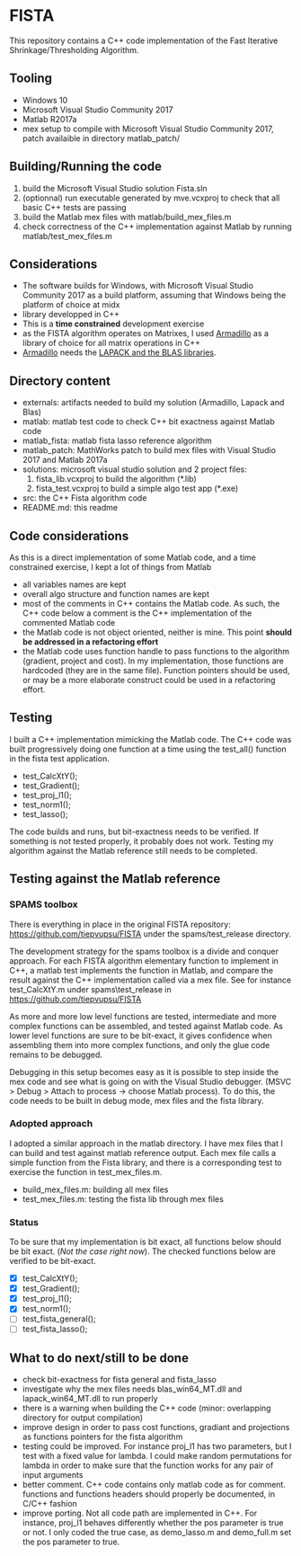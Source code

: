# FISTA
This repository contains a C++ code implementation of the Fast Iterative Shrinkage/Thresholding Algorithm.

## Tooling
- Windows 10
- Microsoft Visual Studio Community 2017
- Matlab R2017a
- mex setup to compile with Microsoft Visual Studio Community 2017, patch availaible in directory matlab_patch/

## Building/Running the code
1. build the Microsoft Visual Studio solution Fista.sln
1. (optionnal) run executable generated by mve.vcxproj to check that all basic C++ tests are passing 
1. build the Matlab mex files with matlab/build_mex_files.m
1. check correctness of the C++ implementation against Matlab by running matlab/test_mex_files.m

## Considerations
- The software builds for Windows, with Microsoft Visual Studio Community 2017 as a build platform, assuming that Windows being the platform of choice at midx
- library developped in C++
- This is a **time constrained** development exercise
- as the FISTA algorithm operates on Matrixes, I used [Armadillo](http://arma.sourceforge.net/) as a library of choice for all matrix operations in C++
- [Armadillo](http://arma.sourceforge.net/) needs the [LAPACK and the BLAS libraries](http://www.netlib.org/lapack/lug/node11.html). 

## Directory content
- externals: artifacts needed to build my solution (Armadillo, Lapack and Blas)
- matlab: matlab test code to check C++ bit exactness against Matlab code
- matlab_fista: matlab fista lasso reference algorithm 
- matlab_patch: MathWorks patch to build mex files with Visual Studio 2017 and Matlab 2017a
- solutions: microsoft visual studio solution and 2 project files:
    1. fista_lib.vcxproj to build the algorithm  (\*.lib)
    1. fista_test.vcxproj to build a simple algo test app (\*.exe)
- src: the C++ Fista algorithm code
- README.md: this readme

## Code considerations
As this is a direct implementation of some Matlab code, and a time constrained exercise, I kept a lot of things from Matlab
- all variables names are kept
- overall algo structure and function names are kept
- most of the comments in C++ contains the Matlab code. As such, the C++ code below a comment is the C++ implementation of the commented Matlab code
- the Matlab code is not object oriented, neither is mine. This point **should be addressed in a refactoring effort**
- the Matlab code uses function handle to pass functions to the algorithm (gradient, project and cost). In my implementation, those functions are hardcoded (they are in the same file). Function pointers should be used, or may be a more elaborate construct could be used in a refactoring effort.

## Testing
I built a C++ implementation mimicking the Matlab code. The C++ code was built progressively doing one function at a time using the test_all() function in the fista test application.
- test_CalcXtY();
- test_Gradient();
- test_proj_l1();
- test_norm1();
- test_lasso();

The code builds and runs, but bit-exactness needs to be verified. If something is not tested properly, it probably does not work. Testing my algorithm against the Matlab reference still needs to be completed.  

## Testing against the Matlab reference

### SPAMS toolbox
There is everything in place in the original FISTA repository: https://github.com/tiepvupsu/FISTA under the spams/test_release directory.  
  
The development strategy for the spams toolbox is a divide and conquer approach. For each FISTA algorithm elementary function to implement in C++, a matlab test implements the function in Matlab, and compare the result against the C++ implementation called via a mex file. See for instance test_CalcXtY.m under spams\test_release in https://github.com/tiepvupsu/FISTA

As more and more low level functions are tested, intermediate and more complex functions can be assembled, and tested against Matlab code. As lower level functions are sure to be bit-exact, it gives confidence when assembling them into more complex functions, and only the glue code remains to be debugged.

Debugging in this setup becomes easy as it is possible to step inside the mex code and see what is going on with the Visual Studio debugger. (MSVC > Debug > Attach to process -> choose Matlab process). To do this, the code needs to be built in debug mode, mex files and the fista library.

### Adopted approach 
I adopted a similar approach in the matlab directory. I have mex files that I can build and test against matlab reference output. Each mex file calls a simple function from the Fista library, and there is a corresponding test to exercise the function in test_mex_files.m.
- build_mex_files.m: building all mex files
- test_mex_files.m: testing the fista lib through mex files

### Status
To be sure that my implementation is bit exact, all functions below should be bit exact. (*Not the case right now*). The checked functions below are verified to be bit-exact.
- [x] test_CalcXtY();
- [x] test_Gradient();
- [x] test_proj_l1();
- [x] test_norm1();
- [ ] test_fista_general();
- [ ] test_fista_lasso();

## What to do next/still to be done
- check bit-exactness for fista general and fista_lasso
- investigate why the mex files needs blas_win64_MT.dll and lapack_win64_MT.dll to run properly
- there is a warning when building the C++ code (minor: overlapping directory for output compilation)
- improve design in order to pass cost functions, gradiant and projections as functions pointers for the fista algorithm
- testing could be improved. For instance proj_l1 has two parameters, but I test with a fixed value for lambda. I could make random permutations for lambda in order to make sure that the function works for any pair of input arguments
- better comment. C++ code contains only matlab code as for comment. functions and functions headers should properly be documented, in C/C++ fashion
- improve porting. Not all code path are implemented in C++. For instance, proj_l1 behaves differently whether the pos parameter is true or not. I only coded the true case, as demo_lasso.m and demo_full.m set the pos parameter to true.
